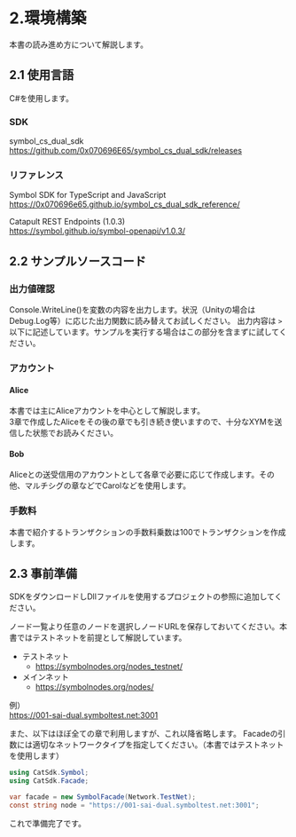 # 2.環境構築

本書の読み進め方について解説します。

## 2.1 使用言語

C#を使用します。

### SDK
symbol_cs_dual_sdk
https://github.com/0x070696E65/symbol_cs_dual_sdk/releases
 
### リファレンス
Symbol SDK for TypeScript and JavaScript  
https://0x070696e65.github.io/symbol_cs_dual_sdk_reference/

Catapult REST Endpoints (1.0.3)  
https://symbol.github.io/symbol-openapi/v1.0.3/

## 2.2 サンプルソースコード

### 出力値確認
Console.WriteLine()を変数の内容を出力します。状況（Unityの場合はDebug.Log等）に応じた出力関数に読み替えてお試しください。
出力内容は `>` 以下に記述しています。サンプルを実行する場合はこの部分を含まずに試してください。

### アカウント
#### Alice
本書では主にAliceアカウントを中心として解説します。  
3章で作成したAliceをその後の章でも引き続き使いますので、十分なXYMを送信した状態でお読みください。

#### Bob
Aliceとの送受信用のアカウントとして各章で必要に応じて作成します。その他、マルチシグの章などでCarolなどを使用します。

### 手数料
本書で紹介するトランザクションの手数料乗数は100でトランザクションを作成します。


## 2.3 事前準備
SDKをダウンロードしDllファイルを使用するプロジェクトの参照に追加してください。

ノード一覧より任意のノードを選択しノードURLを保存しておいてください。本書ではテストネットを前提として解説しています。

- テストネット
    - https://symbolnodes.org/nodes_testnet/
- メインネット
    - https://symbolnodes.org/nodes/

例）<br>
https://001-sai-dual.symboltest.net:3001

また、以下はほぼ全ての章で利用しますが、これ以降省略します。
Facadeの引数には適切なネットワークタイプを指定してください。（本書ではテストネットを使用します）

```cs
using CatSdk.Symbol;
using CatSdk.Facade;

var facade = new SymbolFacade(Network.TestNet);
const string node = "https://001-sai-dual.symboltest.net:3001";
```

これで準備完了です。  
